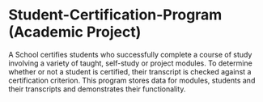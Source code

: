 # Student-Certification-Program (Academic Project)
A School certifies students who successfully complete a course of study involving a variety
of taught, self-study or project modules. To determine whether or not a student is certified, 
their transcript is checked against a certification criterion. This program stores data for 
modules, students and their transcripts and demonstrates their functionality.
